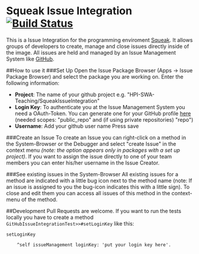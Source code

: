 Squeak Issue Integration [![Build Status](https://travis-ci.org/HPI-SWA-Teaching/SWT15-Project-03.svg?branch=master)](https://travis-ci.org/HPI-SWA-Teaching/SWT15-Project-03)
===================

This is a Issue Integration for the programming enviroment [Squeak](http://squeak.org/). It allows groups of developers to create, manage and close issues directly inside of the image. All issues are held and managed by an Issue Management System like [GitHub](https://github.com).



##How to use it
###Set Up
Open the Issue Package Browser (Apps -> Issue Package Browser) and select the package you are working on. Enter the following information:
- **Project**: The name of your github project e.g. "HPI-SWA-Teaching/SqueakIssueIntegration"
- **Login Key**: To authenticate you at the Issue Management System you need a OAuth-Token. You can generate one for your GitHub profile [here](https://github.com/settings/tokens) (needed scopes: "public_repo" and (if using private repositories) "repo")
- **Username**: Add your github user name
Press save

###Create an Issue
To create an Issue you can right-click on a method in the System-Browser or the Debugger and select "create Issue" in the context menu *(note: the option appears only in packages with a set up project)*. If you want to assign the issue directly to one of your team members you can enter his/her username in the Issue Creator.

###See existing issues in the System-Browser
All existing issues for a method are indicated with a little bug icon next to the method name (note: If an issue is assigned to you the bug-icon indicates this with a little sign). To close and edit them you can access all issues of this method in the context-menu of the method.

##Development
Pull Requests are welcome.
If you want to run the tests locally you have to create a method ```GitHubIssueIntegrationTest>>#setLoginKey``` like this:
```smalltalk
setLoginKey

	^self issueManagement loginKey: 'put your login key here'.
```
